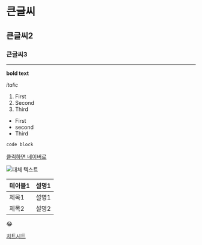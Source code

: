# 큰글씨
## 큰글씨2
### 큰글씨3
---
**bold text**

*italic*


1. First
2. Second
3. Third

- First
- second
- Third

```python
code block
```

[클릭하면 네이버로](https://www.naver.com)

![대체 텍스트](image.jpg)



| 테이블1 | 설명1 |
| ------ | ------|
| 제목1 | 설명1 |
| 제목2 | 설명2 |

:joy:

[치트시트](https://github.com/OkaySSAFY/first_commit.git)




